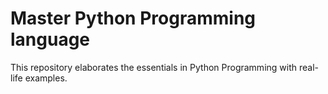 # Master Python Programming language
This repository elaborates the essentials in Python Programming with real-life examples.
